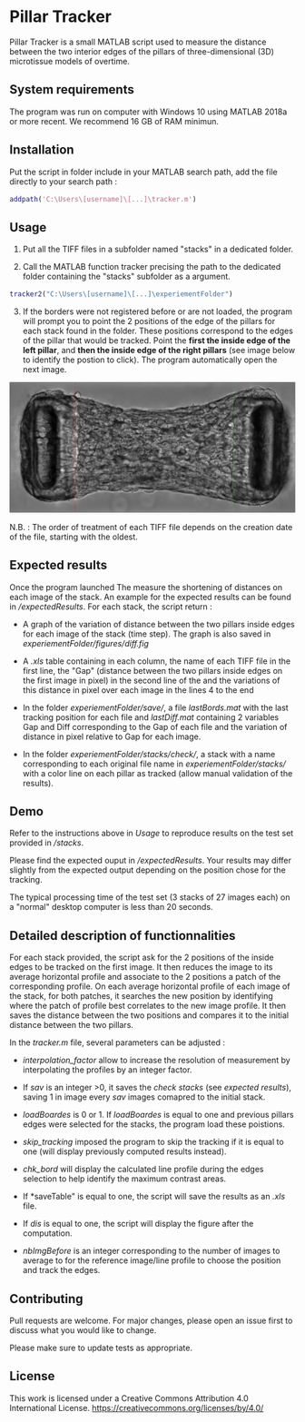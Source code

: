 # Pillar Tracker

Pillar Tracker is a small MATLAB script used to measure the distance between the two interior edges of the pillars of three-dimensional (3D) microtissue models of overtime. 

## System requirements

The program was run on computer with Windows 10 using MATLAB 2018a or more recent. We recommend 16 GB of RAM minimun.

## Installation

Put the script in folder include in your MATLAB search path, add the file directly to your search path : 

```MATLAB
addpath('C:\Users\[username]\[...]\tracker.m')
```

## Usage

1) Put all the TIFF files in a subfolder named "stacks" in a dedicated folder.

2) Call the MATLAB function tracker precising the path to the dedicated folder containing the "stacks" subfolder as a argument. 

```MATLAB
tracker2("C:\Users\[username]\[...]\experiementFolder")
```

3) If the borders were not registered before or are not loaded, the program will prompt you to point the 2 positions of the edge of the pillars for each stack found in the folder. These positions correspond to the edges of the pillar that would be tracked. Point the **first the inside edge of the left pillar**, and **then the inside edge of the right pillars** (see image below to identify the postion to click). The program automatically open the next image. 

![In red, the initial position of the the inside edge of the left pillar, in green the the inside edge of the right pillar.](https://github.com/Orion38/Pillar-tracker/blob/main/assets/images/initPosition.PNG)

N.B. : The order of treatment of each TIFF file depends on the creation date of the file, starting with the oldest.

## Expected results
 Once the program launched The measure the shortening of distances on each image of the stack. An example for the expected results can be found in */expectedResults*. For each stack, the script return : 

- A graph of the variation of distance between the two pillars inside edges for each image of the stack (time step). The graph is also saved in *experiementFolder/figures/diff.fig*

- A *.xls* table containing in each column, the name of each TIFF file in the first line, the "Gap" (distance between the two pillars inside edges on the first image in pixel) in the second line of the and the variations of this distance in pixel over each image in the lines 4 to the end

- In the folder *experiementFolder/save/*, a file *lastBords.mat* with the last tracking position for each file and *lastDiff.mat* containing 2 variables Gap and Diff corresponding to the Gap of each file and the variation of distance in pixel relative to Gap for each image. 

- In the folder *experiementFolder/stacks/check/*, a stack with a name corresponding to each original file name in *experiementFolder/stacks/* with a color line on each pillar as tracked (allow manual validation of the results). 

## Demo

Refer to the instructions above in *Usage* to reproduce results on the test set provided in */stacks*.

Please find the expected ouput in */expectedResults*. Your results may differ slightly from the expected output depending on the position chose for the tracking. 

The typical processing time of the test set (3 stacks of 27 images each) on a "normal" desktop computer is less than 20 seconds.

## Detailed description of functionnalities

For each stack provided, the script ask for the 2 positions of the inside edges to be tracked on the first image. It then reduces the image to its average horizontal profile and associate to the 2 
positions a patch of the corresponding profile. On each average horizontal profile of each image of the stack, for both patches, it searches the new position by identifying where the patch of 
profile best correlates to the new image profile. It then saves the distance between the two positions and compares it to the initial distance between the two pillars. 

In the *tracker.m* file, several parameters can be adjusted : 

- *interpolation_factor* allow to increase the resolution of measurement by interpolating the profiles by an integer factor.

- If *sav* is an integer >0, it saves the *check stacks* (see *expected results*), saving 1 in image every *sav* images comapred to the initial stack.

- *loadBoardes* is 0 or 1. If *loadBoardes* is equal to one and previous pillars edges were selected for the stacks, the program load these poistions.

- *skip_tracking* imposed the program to skip the tracking if it is equal to one (will display previously computed results instead).

- *chk_bord* will display the calculated line profile during the edges selection to help identify the maximum contrast areas.

- If *saveTable" is equal to one, the script will save the results as an *.xls* file.

- If *dis* is equal to one, the script will display the figure after the computation.

- *nbImgBefore* is an integer corresponding to the number of images to average to for the reference image/line profile to choose the position and track the edges. 


## Contributing
Pull requests are welcome. For major changes, please open an issue first to discuss what you would like to change.

Please make sure to update tests as appropriate.

## License

This work is licensed under a Creative Commons Attribution 4.0 International License. https://creativecommons.org/licenses/by/4.0/